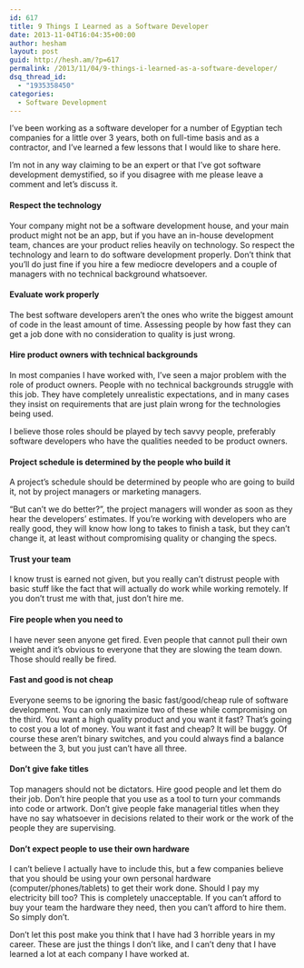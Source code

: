 ```yaml
---
id: 617
title: 9 Things I Learned as a Software Developer
date: 2013-11-04T16:04:35+00:00
author: hesham
layout: post
guid: http://hesh.am/?p=617
permalink: /2013/11/04/9-things-i-learned-as-a-software-developer/
dsq_thread_id:
  - "1935358450"
categories:
  - Software Development
---
```

I&#8217;ve been working as a software developer for a number of Egyptian tech companies for a little over 3 years, both on full-time basis and as a contractor, and I&#8217;ve learned a few lessons that I would like to share here.

I&#8217;m not in any way claiming to be an expert or that I&#8217;ve got software development demystified, so if you disagree with me please leave a comment and let&#8217;s discuss it.

#### Respect the technology

Your company might not be a software development house, and your main product might not be an app, but if you have an in-house development team, chances are your product relies heavily on technology. So respect the technology and learn to do software development properly. Don&#8217;t think that you&#8217;ll do just fine if you hire a few mediocre developers and a couple of managers with no technical background whatsoever.

#### Evaluate work properly

The best software developers aren&#8217;t the ones who write the biggest amount of code in the least amount of time. Assessing people by how fast they can get a job done with no consideration to quality is just wrong.

#### Hire product owners with technical backgrounds

In most companies I have worked with, I&#8217;ve seen a major problem with the role of product owners. People with no technical backgrounds struggle with this job. They have completely unrealistic expectations, and in many cases they insist on requirements that are just plain wrong for the technologies being used.

I believe those roles should be played by tech savvy people, preferably software developers who have the qualities needed to be product owners.

#### <span style="font-size: 1em;">Project schedule is determined by the people who build it</span>

A project&#8217;s schedule should be determined by people who are going to build it, not by project managers or marketing managers.

&#8220;But can&#8217;t we do better?&#8221;, the project managers will wonder as soon as they hear the developers&#8217; estimates. If you&#8217;re working with developers who are really good, they will know how long to takes to finish a task, but they can&#8217;t change it, at least without compromising quality or changing the specs.

#### Trust your team

I know trust is earned not given, but you really can&#8217;t distrust people with basic stuff like the fact that will actually do work while working remotely. If you don&#8217;t trust me with that, just don&#8217;t hire me.

#### Fire people when you need to

I have never seen anyone get fired. Even people that cannot pull their own weight and it&#8217;s obvious to everyone that they are slowing the team down. Those should really be fired.

#### Fast and good is not cheap

Everyone seems to be ignoring the basic fast/good/cheap rule of software development. You can only maximize two of these while compromising on the third. You want a high quality product and you want it fast? That&#8217;s going to cost you a lot of money. You want it fast and cheap? It will be buggy. Of course these aren&#8217;t binary switches, and you could always find a balance between the 3, but you just can&#8217;t have all three.

#### Don&#8217;t give fake titles

Top managers should not be dictators. Hire good people and let them do their job. Don&#8217;t hire people that you use as a tool to turn your commands into code or artwork. Don&#8217;t give people fake managerial titles when they have no say whatsoever in decisions related to their work or the work of the people they are supervising.

#### Don&#8217;t expect people to use their own hardware

I can&#8217;t believe I actually have to include this, but a few companies believe that you should be using your own personal hardware (computer/phones/tablets) to get their work done. Should I pay my electricity bill too? This is completely unacceptable. If you can&#8217;t afford to buy your team the hardware they need, then you can&#8217;t afford to hire them. So simply don&#8217;t.

Don&#8217;t let this post make you think that I have had 3 horrible years in my career. These are just the things I don&#8217;t like, and I can&#8217;t deny that I have learned a lot at each company I have worked at.